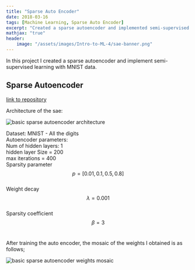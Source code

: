 ```yaml
---
title: "Sparse Auto Encoder"
date: 2018-03-16
tags: [Machine Learning, Sparse Auto Encoder]
excerpt: "Created a sparse autoencoder and implemented semi-supervised learning with MNIST data." 
mathjax: "true"
header:
    image: "/assets/images/Intro-to-ML-4/sae-banner.png"
---
```


In this project I created a sparse autoencoder and implement semi-supervised learning with MNIST data.

##  Sparse Autoencoder

[link to repository](https://github.com/AchyuthaBharadwaj/Machine-Learning/tree/master/Sparse%20Auto%20Encoder)

Architecture of the sae:

<img src="{{ site.url }}{{ site.baseurl }}/assets/images/Intro-to-ML-4/sae-details.JPG" alt="basic sparse autoencoder architecture"/>

Dataset: MNIST - All the digits <br/>
Autoencoder parameters:<br/>
Num of hidden layers: 1<br/>
hidden layer Size = 200<br/>
max iterations = 400<br/>
Sparsity parameter $$p = [0.01, 0.1, 0.5, 0.8]$$<br/>
Weight decay $$λ = 0.001$$<br/>
Sparsity coefficient $$β = 3$$<br/>

After training the auto encoder, the mosaic of the weights I obtained is as follows;

<img src="{{ site.url }}{{ site.baseurl }}/assets/images/Intro-to-ML-4/sae-weights.png" alt="basic sparse autoencoder weights mosaic"/>

